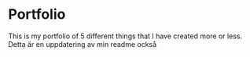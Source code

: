 # Portfolio
This is my portfolio of 5 different things that I have created more or less. 
Detta är en uppdatering av min readme också
